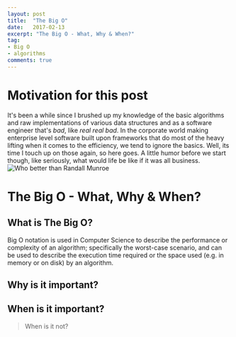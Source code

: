 ```yaml
---
layout: post
title:  "The Big O"
date:   2017-02-13
excerpt: "The Big O - What, Why & When?"
tag:
- Big O
- algorithms
comments: true
---
```


# Motivation for this post
It's been a while since I brushed up my knowledge of the basic algorithms and raw implementations of various data structures and as a software engineer that's *bad*, like *real real bad*.
In the corporate world making enterprise level software built upon frameworks that do most of the heavy lifting when it comes to the efficiency, we tend to ignore the basics. Well, its time I touch up on those again, so here goes.
A little humor before we start though, like seriously, what would life be like if it was all business.
![Who better than Randall Munroe](http://imgs.xkcd.com/comics/1337_part_2.png)


# The Big O - What, Why & When?

## What is The Big O?
Big O notation is used in Computer Science to describe the performance or complexity of an algorithm; specifically the worst-case scenario, and can be used to describe the execution time required or the space used (e.g. in memory or on disk) by an algorithm.

## Why is it important?


## When is it important?
>When is it not?
